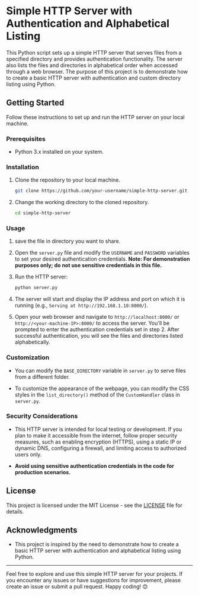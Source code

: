 
# Simple HTTP Server with Authentication and Alphabetical Listing

This Python script sets up a simple HTTP server that serves files from a specified directory and provides authentication functionality. The server also lists the files and directories in alphabetical order when accessed through a web browser. The purpose of this project is to demonstrate how to create a basic HTTP server with authentication and custom directory listing using Python.

## Getting Started

Follow these instructions to set up and run the HTTP server on your local machine.

### Prerequisites

- Python 3.x installed on your system.

### Installation

1. Clone the repository to your local machine.

   ```bash
   git clone https://github.com/your-username/simple-http-server.git
   ```

2. Change the working directory to the cloned repository.

   ```bash
   cd simple-http-server
   ```

### Usage

1. save the file in directory you want to share.

2. Open the `server.py` file and modify the `USERNAME` and `PASSWORD` variables to set your desired authentication credentials. **Note: For demonstration purposes only; do not use sensitive credentials in this file.**

3. Run the HTTP server:

   ```bash
   python server.py
   ```

4. The server will start and display the IP address and port on which it is running (e.g., `Serving at http://192.168.1.10:8000/`).

5. Open your web browser and navigate to `http://localhost:8000/` or `http://<your-machine-IP>:8000/` to access the server. You'll be prompted to enter the authentication credentials set in step 2. After successful authentication, you will see the files and directories listed alphabetically.

### Customization

- You can modify the `BASE_DIRECTORY` variable in `server.py` to serve files from a different folder.

- To customize the appearance of the webpage, you can modify the CSS styles in the `list_directory()` method of the `CustomHandler` class in `server.py`.

### Security Considerations

- This HTTP server is intended for local testing or development. If you plan to make it accessible from the internet, follow proper security measures, such as enabling encryption (HTTPS), using a static IP or dynamic DNS, configuring a firewall, and limiting access to authorized users only.

- **Avoid using sensitive authentication credentials in the code for production scenarios.**

## License

This project is licensed under the MIT License - see the [LICENSE](LICENSE) file for details.

## Acknowledgments

- This project is inspired by the need to demonstrate how to create a basic HTTP server with authentication and alphabetical listing using Python.

---

Feel free to explore and use this simple HTTP server for your projects. If you encounter any issues or have suggestions for improvement, please create an issue or submit a pull request. Happy coding! 😊
